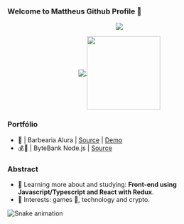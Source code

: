 ### Welcome to Mattheus Github Profile 🤖

<p align="center">
  <a href="https://linkedin.com/in/mattheus-dev/"><img src="https://img.shields.io/static/v1?label=LinkedIn&message=mattheus-dev&color=blue&logo=linkedin&style=flat-square&logoColor=white"" /></a>
</p>

<p align="center">
  <a href="https://github.com/anuraghazra/github-readme-stats">
    <img
      align="center"
      src="https://github-readme-stats.vercel.app/api/top-langs/?username=MatthGoecking&layout=compact&theme=radical"
    />
  </a>
  <a href="https://github.com/anuraghazra/github-readme-stats">
    <img
      align="center"
      height="165"
      src="https://github-readme-stats.vercel.app/api?username=MatthGoecking&count_private=true&show_icons=true&custom_title=Github%20Status&hide=issues&theme=radical"
    />
  </a>
</p>

### Portfólio
  - 🧔 | Barbearia Alura | [Source](https://github.com/MatthGoecking/Barbearia-Alura) | [Demo](https://barbearia-alura-ecru.vercel.app)
  - 💰💸 | ByteBank Node.js | [Source](https://github.com/MatthGoecking/ByteBank-Alura)

### Abstract

 - 🌱 Learning more about and studying: **Front-end using Javascript/Typescript and React with Redux**.
 - 💙 Interests: games 👾, technology and crypto.


![Snake animation](https://github.com/MatthGoecking/MatthGoecking/blob/output/github-contribution-grid-snake.svg)
